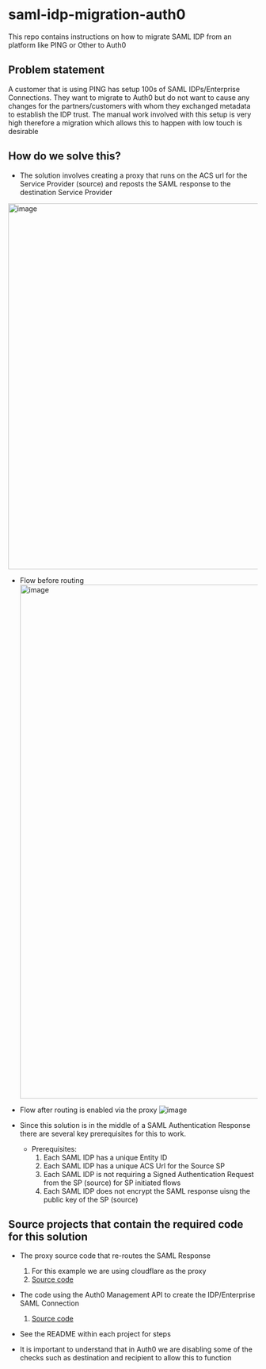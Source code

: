 # saml-idp-migration-auth0
This repo contains instructions on how to migrate SAML IDP from an platform like PING or Other to Auth0


## Problem statement
A customer that is using PING has setup 100s of SAML IDPs/Enterprise Connections. They want to migrate to Auth0 but do not want to cause any changes for the partners/customers with whom they exchanged metadata to establish the IDP trust. The manual work involved with this setup is very high therefore a migration which allows this to happen with low touch is desirable


## How do we solve this?
  
    
  - The solution involves creating a proxy that runs on the ACS url for the Service Provider (source) and reposts the SAML response to the destination Service Provider
  
  <img width="738" alt="image" src="https://user-images.githubusercontent.com/7750618/182960288-2f84d4f6-4175-4a5e-b88f-001d956e791d.png">
  
  
  - Flow before routing
    <img width="1037" alt="image" src="https://user-images.githubusercontent.com/7750618/182974049-ea7ff3db-bcc9-4bdc-b127-88d037dad5d2.png">

  - Flow after routing is enabled via the proxy
  ![image](https://user-images.githubusercontent.com/7750618/183534744-6fd08734-e65d-416c-9db8-c4d2a3db2247.png)


  
  
  - Since this solution is in the middle of a SAML Authentication Response there are several key prerequisites for this to work.
    - Prerequisites:
      1. Each SAML IDP has a unique Entity ID
      2. Each SAML IDP has a unique ACS Url for the Source SP
      3. Each SAML IDP is not requiring a Signed Authentication Request from the SP (source) for SP initiated flows
      4. Each SAML IDP does not encrypt the SAML response uisng the public key of the SP (source)
      
      
  ## Source projects that contain the required code for this solution
  
  - The proxy source code that re-routes the SAML Response
    1. For this example we are using cloudflare as the proxy
    2. [Source code](https://github.com/pushpabrol/cf-worker-saml-proxy-externalsp-auth0)

  - The code using the Auth0 Management API to create the IDP/Enterprise SAML Connection
    1. [Source code](https://github.com/pushpabrol/auth0-create-saml-connection)

  - See the README within each project for steps
  - It is important to understand that in Auth0 we are disabling some of the checks such as destination and recipient to allow this to function

    
    
      
   
      
      
      


